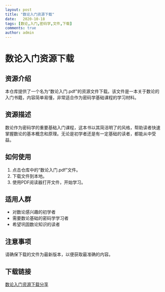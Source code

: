 ```yaml
---
layout: post
title: "数论入门资源下载"
date:   2020-10-18
tags: [数论,入门,密码学,文件,下载]
comments: true
author: admin
---
```

# 数论入门资源下载

## 资源介绍

本仓库提供了一个名为“数论入门.pdf”的资源文件下载。该文件是一本关于数论的入门书籍，内容简单易懂，非常适合作为密码学基础课程的学习材料。

## 资源描述

数论作为密码学的重要基础入门课程，这本书以其简洁明了的风格，帮助读者快速掌握数论的基本概念和原理。无论是初学者还是有一定基础的读者，都能从中受益。

## 如何使用

1. 点击仓库中的“数论入门.pdf”文件。
2. 下载文件到本地。
3. 使用PDF阅读器打开文件，开始学习。

## 适用人群

- 对数论感兴趣的初学者
- 需要数论基础的密码学学习者
- 希望巩固数论知识的读者

## 注意事项

请确保下载的文件为最新版本，以便获取最准确的内容。

## 下载链接

[数论入门资源下载分享](https://pan.quark.cn/s/5060746f7129)